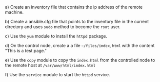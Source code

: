 a) Create an inventory file that contains the ip address of 
the remote machine.

b) Create a ansible.cfg file that points to the inventory
file in the current directory and uses `sudo` method to 
become the `root` user.

c) Use the `yum` module to install the `httpd` package.

d) On the control node, create a a file `~/files/index,html`
with the content "This is a test page." 

e) Use the `copy` module to copy the `index.html` from the 
controlled node to the remote host at `/var/www/html/index.html`

f) Use the `service` module to start the `httpd` service.

